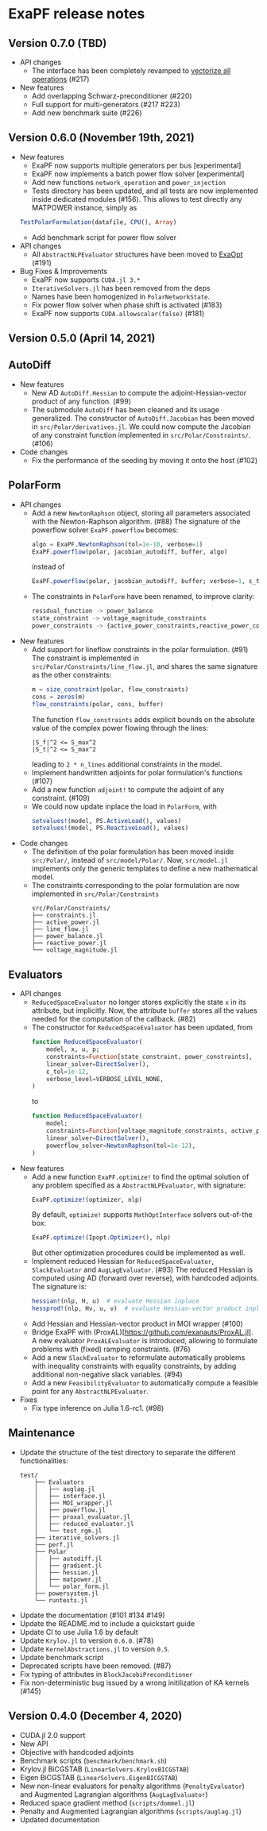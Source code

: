 ExaPF release notes
==================

Version 0.7.0 (TBD)
-------------------

- API changes
    * The interface has been completely revamped to [vectorize all operations](https://frapac.github.io/pages/notes/exapf/) (#217)
- New features
    * Add overlapping Schwarz-preconditioner (#220)
    * Full support for multi-generators (#217 #223)
    * Add new benchmark suite (#226)

Version 0.6.0 (November 19th, 2021)
-----------------------------------

- New features
  * ExaPF now supports multiple generators per bus [experimental]
  * ExaPF now implements a batch power flow solver [experimental]
  * Add new functions `network_operation` and `power_injection`
  * Tests directory has been updated, and all tests are now implemented inside dedicated modules (#156).
  This allows to test directly any MATPOWER instance, simply as
  ```julia
  TestPolarFormulation(datafile, CPU(), Array)
  ```
  * Add benchmark script for power flow solver
- API changes
  * All `AbstractNLPEvaluator` structures have been moved to [ExaOpt](https://github.com/exanauts/ExaPF-Opt) (#191)
- Bug Fixes & Improvements
  * ExaPF now supports `CUDA.jl 3.*`
  * `IterativeSolvers.jl` has been removed from the deps
  * Names have been homogenized in `PolarNetworkState`.
  * Fix power flow solver when phase shift is activated (#183)
  * ExaPF now supports `CUDA.allowscalar(false)` (#181)

Version 0.5.0 (April 14, 2021)
------------------------------

## AutoDiff

- New features
  * New AD `AutoDiff.Hessian` to compute the adjoint-Hessian-vector product of any function. (#99)
  * The submodule `AutoDiff` has been cleaned and its usage generalized. The constructor of `AutoDiff.Jacobian` has been moved in `src/Polar/derivatives.jl`. We could now compute the Jacobian of any constraint function implemented in `src/Polar/Constraints/`. (#106)
- Code changes
  * Fix the performance of the seeding by moving it onto the host (#102)

## PolarForm

- API changes
  * Add a new `NewtonRaphson` object, storing all parameters associated with the Newton-Raphson algorithm. (#88)
    The signature of the powerflow solver `ExaPF.powerflow` becomes:
    ```julia
    algo = ExaPF.NewtonRaphson(tol=1e-10, verbose=1)
    ExaPF.powerflow(polar, jacobian_autodiff, buffer, algo)
    ```
    instead of
    ```julia
    ExaPF.powerflow(polar, jacobian_autodiff, buffer; verbose=1, ε_tol=1e-10)
    ```
  * The constraints in `PolarForm` have been renamed, to improve clarity:
    ```julia
    residual_function -> power_balance
    state_constraint -> voltage_magnitude_constraints
    power_constraints -> {active_power_constraints,reactive_power_constraints}
    ```
- New features
  * Add support for lineflow constraints in the polar formulation. (#91)
    The constraint is implemented in `src/Polar/Constraints/line_flow.jl`, and shares the same signature as the other constraints:
    ```julia
    m = size_constraint(polar, flow_constraints)
    cons = zeros(m)
    flow_constraints(polar, cons, buffer)
    ```
    The function `flow_constraints` adds explicit bounds on the absolute value of the complex power flowing through the lines:
    ```
    |S_f|^2 <= S_max^2
    |S_t|^2 <= S_max^2
    ```
    leading to `2 * n_lines` additional constraints in the model.
  * Implement handwritten adjoints for polar formulation's functions (#107)
  * Add a new function `adjoint!` to compute the adjoint of any constraint. (#109)
  * We could now update inplace the load in `PolarForm`, with
    ```julia
    setvalues!(model, PS.ActiveLoad(), values)
    setvalues!(model, PS.ReactiveLoad(), values)
    ```
- Code changes
  * The definition of the polar formulation has been moved inside `src/Polar/`, instead of `src/model/Polar/`. Now, `src/model.jl` implements only the generic templates to define a new mathematical model.
  * The constraints corresponding to the polar formulation are now implemented in `src/Polar/Constraints`
    ```
    src/Polar/Constraints/
    ├── constraints.jl
    ├── active_power.jl
    ├── line_flow.jl
    ├── power_balance.jl
    ├── reactive_power.jl
    └── voltage_magnitude.jl
    ```

## Evaluators
- API changes
  * `ReducedSpaceEvaluator` no longer stores explicitly the state `x` in its attribute, but implicitly. Now, the attribute `buffer` stores all the values needed for the computation of the callback. (#82)
  * The constructor for `ReducedSpaceEvaluator` has been updated, from
    ```julia
    function ReducedSpaceEvaluator(
        model, x, u, p;
        constraints=Function[state_constraint, power_constraints],
        linear_solver=DirectSolver(),
        ε_tol=1e-12,
        verbose_level=VERBOSE_LEVEL_NONE,
    )
    ```
    to
    ```julia
    function ReducedSpaceEvaluator(
        model;
        constraints=Function[voltage_magnitude_constraints, active_power_constraints, reactive_power_constraints],
        linear_solver=DirectSolver(),
        powerflow_solver=NewtonRaphson(tol=1e-12),
    )
    ```
- New features
  * Add a new function `ExaPF.optimize!` to find the optimal solution of any problem specified as a `AbstractNLPEvaluator`, with signature:
    ```julia
    ExaPF.optimize!(optimizer, nlp)
    ```
    By default, `optimize!` supports `MathOptInterface` solvers out-of-the box:
    ```julia
    ExaPF.optimize!(Ipopt.Optimizer(), nlp)
    ```
    But other optimization procedures could be implemented as well.
  * Implement reduced Hessian for `ReducedSpaceEvaluator`, `SlackEvaluator` and `AugLagEvaluator`. (#93)
    The reduced Hessian is computed using AD (forward over reverse), with handcoded adjoints. The signature is:
    ```julia
    hessian!(nlp, H, u)  # evaluate Hessian inplace
    hessprod!(nlp, Hv, u, v)  # evaluate Hessian-vector product inplace
    ```
  * Add Hessian and Hessian-vector product in MOI wrapper (#100)
  * Bridge ExaPF with (ProxAL)[https://github.com/exanauts/ProxAL.jl]. A new evaluator `ProxALEvaluator` is introduced, allowing to formulate problems with (fixed) ramping constraints. (#76)
  * Add a new `SlackEvaluator` to reformulate automatically problems with inequality constraints with equality constraints, by adding additional non-negative slack variables. (#94)
  * Add a new `FeasibilityEvaluator` to automatically compute a feasible point for any `AbstractNLPEvaluator`.
- Fixes
  * Fix type inference on Julia 1.6-rc1. (#98)

## Maintenance

* Update the structure of the test directory to separate the different functionalities:
  ```
  test/
      ├── Evaluators
      │   ├── auglag.jl
      │   ├── interface.jl
      │   ├── MOI_wrapper.jl
      │   ├── powerflow.jl
      │   ├── proxal_evaluator.jl
      │   ├── reduced_evaluator.jl
      │   └── test_rgm.jl
      ├── iterative_solvers.jl
      ├── perf.jl
      ├── Polar
      │   ├── autodiff.jl
      │   ├── gradient.jl
      │   ├── hessian.jl
      │   ├── matpower.jl
      │   └── polar_form.jl
      ├── powersystem.jl
      └── runtests.jl
  ```
* Update the documentation (#101 #134 #149)
* Update the README.md to include a quickstart guide
* Update CI to use Julia 1.6 by default
* Update `Krylov.jl` to version `0.6.0`. (#78)
* Update `KernelAbstractions.jl` to version `0.5`.
* Update benchmark script
* Deprecated scripts have been removed. (#87)
* Fix typing of attributes in `BlockJacobiPreconditioner`
* Fix non-deterministic bug issued by a wrong initilization of KA kernels (#145)


Version 0.4.0 (December 4, 2020)
-----------------------------------

* CUDA.jl 2.0 support
* New API
* Objective with handcoded adjoints
* Benchmark scripts (`benchmark/benchmark.sh`)
* Krylov.jl BiCGSTAB (`LinearSolvers.KrylovBICGSTAB`)
* Eigen BiCGSTAB (`LinearSolvers.EigenBICGSTAB`)
* New non-linear evaluators for penalty algorithms (`PenaltyEvaluator`) and Augmented Lagrangian algorithms (`AugLagEvaluator`)
* Reduced space gradient method (`scripts/dommel.jl`)
* Penalty and Augmented Lagrangian algorithms (`scripts/auglag.jl`)
* Updated documentation
